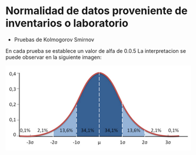 # Normalidad de datos proveniente de inventarios o laboratorio

+ Pruebas de Kolmogorov Smirnov


En cada prueba se establece un valor de alfa de 0.0.5
La interpretacion se puede observar en la siguiente imagen:



![Interpretación][Campana]

[Campana]: gauss02.jpg
